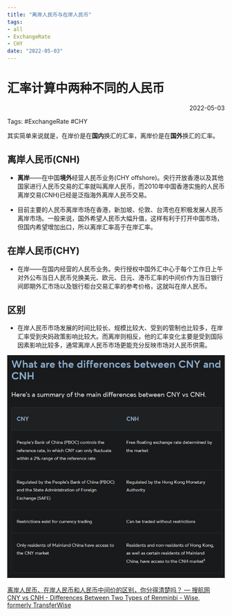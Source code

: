 ```yaml
---
title: "离岸人民币与在岸人民币"
tags:
- all
- ExchangeRate
- CHY
date: "2022-05-03"
---
```

# 汇率计算中两种不同的人民币

<div align="right"> 2022-05-03</div>

Tags: #ExchangeRate #CHY

其实简单来说就是，在岸价是在**国内**换汇的汇率，离岸价是在**国外**换汇的汇率。

## 离岸人民币(CNH)
- **离岸**——在中国**境外**经营人民币业务(CHY offshore)。央行开放香港以及其他国家进行人民币交易的汇率就叫离岸人民币，而2010年中国香港实施的人民币离岸交易(CNH)已经是泛指海外离岸人民币交易。

- 目前主要的人民币离岸市场在香港，新加坡、伦敦、台湾也在积极发展人民币离岸市场。一般来说，国外希望人民币大幅升值，这样有利于打开中国市场，但国内希望增加出口，所以离岸汇率高于在岸汇率。

## 在岸人民币(CHY)
- 在岸——在国内经营的人民币业务。央行授权中国外汇中心于每个工作日上午对外公布当日人民币兑换美元、欧元、日元、港币汇率的中间价作为当日银行间即期外汇市场以及银行柜台交易汇率的参考价格，这就叫在岸人民币。

## 区别
- 在岸人民币市场发展的时间比较长、规模比较大、受到的管制也比较多，在岸汇率受到央妈政策影响比较大。而离岸则相反，他的汇率变化主要是受到国际因素影响比较多，通常离岸人民币市场更能充分反映市场对人民币供需。

![](notes/2022/2022.5/assets/img_2022-10-15.png)

[离岸人民币、在岸人民币和人民币中间价的区别，你分得清楚吗？ — 搜航网](https://www.sofreight.com/news_57103.html)
[CNY vs CNH - Differences Between Two Types of Renminbi - Wise, formerly TransferWise](https://wise.com/us/blog/cny-vs-cnh)